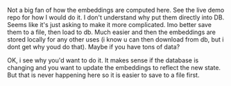 Not a big fan of how the embeddings are computed here. See the live demo repo for how I would do it. I don't understand why put them directly into DB. Seems like it's just asking to make it more complicated. Imo better save them to a file, then load to db. Much easier and then the embeddings are stored locally for any other uses (i know u can then download from db, but i dont get why youd do that). Maybe if you have tons of data?

OK, i see why you'd want to do it. It makes sense if the database is changing and you want to update the embeddings to reflect the new state. But that is never happening here so it is easier to save to a file first.
